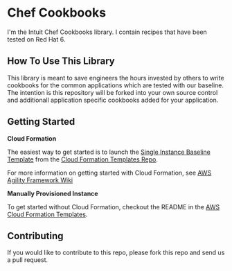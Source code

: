 Chef Cookbooks
==============

I'm the Intuit Chef Cookbooks library.  I contain recipes that have been tested on Red Hat 6.

How To Use This Library
-----------------------

This library is meant to save engineers the hours invested by others to write cookbooks for the common applications which are tested with our baseline.  The intention is this repository will be forked into your own source control and additionall application specific cookbooks added for your application.

Getting Started
---------------

**Cloud Formation**

The easiest way to get started is to launch the [Single Instance Baseline Template](https://github.com/intuit/cloud_formation_templates/blob/master/classic/single_instances/chef/base_instance_with_chef.json) from the [Cloud Formation Templates Repo](https://github.com/intuit/cloud_formation_templates).

For more information on getting started with Cloud Formation, see [AWS Agility Framework Wiki](https://github.com/intuit/aws-agility-framework/wiki/Getting-Started)

**Manually Provisioned Instance**

To get started without Cloud Formation, checkout the README in the [AWS Cloud Formation Templates](https://github.com/intuit/cloud_formation_templates/blob/master/README.md).

Contributing
------------
If you would like to contribute to this repo, please fork this repo and send us a pull request.
